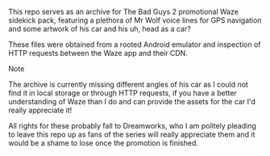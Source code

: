 This repo serves as an archive for The Bad Guys 2 promotional Waze sidekick pack, featuring a plethora of Mr Wolf voice lines for GPS navigation and some artwork of his car and his uh, head as a car?

These files were obtained from a rooted Android emulator and inspection of HTTP requests between the Waze app and their CDN.

> [!NOTE]
> The archive is currently missing different angles of his car as I could not find it in local storage or through HTTP requests, if you have a better understanding of Waze than I do and can provide the assets for the car I'd really appreciate it!

All rights for these probably fall to Dreamworks, who I am politely pleading to leave this repo up as fans of the series will really appreciate them and it would be a shame to lose once the promotion is finished.
